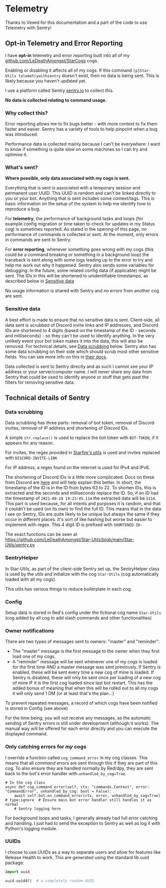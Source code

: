 # Telemetry

Thanks to Vexed for this documentation and a part of the code to use Telemetry with Sentry!

## Opt-in Telemetry and Error Reporting

I have **opt-in** telemetry and error reporting built into all of my [github.com/LeDeathAmongst/StarCogs](https://github.com/LeDeathAmongst/StarCogs) cogs.

Enabling or disabling it affects all of my cogs. If this command `[p]Star-Utils telemetrywithsentry` doesn't exist, then no data is being sent.
This is likely because you haven't updated yet.

I use a platform called Sentry [sentry.io](https://sentry.io) to collect this.

**No data is collected relating to command usage.**

### Why collect this?

Error reporting allows me to fix bugs better - with more context to
fix them faster and easier. Sentry has a variety of tools to help pinpoint
when a bug was introduced.

Performance data is collected mainly because I can't be everywhere: I want
to know if something is quite slow on some machines so I can try and
optimise it.

### What's sent?

**Where possible, only data associated with my cogs is sent.**

Everything that is sent is associated with a temporary session and permanent
user UUID. This UUID is random and can't be linked directly to you or your bot.
Anything that is sent includes some context/tags. This is basic information on
the setup of the system to help me identify how to reproduce a bug.

For **telemetry**, the performance of background tasks and loops (for example
config migration or time taken to check for updates in my Status cog) is
sometimes reported. As stated in the opening of this page, no performance of
commands is collected or sent. At the moment, only errors in commands are sent to Sentry.

For **error reporting**, whenever something goes wrong with my cogs (this could
be a command breaking or something in a background loop) the traceback is sent
along with some logs leading up to the error to try and help me work out why it
happened. Sentry also sends some variables for debugging.
In the future, some related config data (if applicable) might be
sent. The IDs in this will be shortened to unidentifiable timestamps, as
described below in [Sensitive data](#sensitive-data)

No usage information is shared with Sentry and no errors from another cog are sent.

### Sensitive data

A best effort is made to ensure that no sensitive data is sent. Client-side,
all data sent is scrubbed of Discord invite links and IP addresses, and Discord IDs are
shortened to 4 digits (based on the timestamp of the ID - seconds and
milliseconds) - so they can't be used to
identify anything. In the very unlikely event your bot token makes it into the
data, this will also be removed. For technical details, see
[Data scrubbing](#data-scrubbing) below. Sentry also has some data scrubbing
on their side which should scrub most other sensitive fields. You can see
more info on this in [their docs](https://docs.sentry.io/product/data-management-settings/scrubbing/server-side-scrubbing/).

Data collected is sent to Sentry directly
and as such I cannot see your IP address or your server/computer name. I will never share any data
from Sentry that could be used to identify anyone or stuff that gets past the filters for
removing sensitive data.

## Technical details of Sentry

### Data scrubbing

Data scrubbing has three parts: removal of bot token, removal of Discord invites,
removal of IP address and shortening of Discord IDs.

A simple `str.replace()` is used to replace the bot token with `BOT-TOKEN`,
if it appears for any reason.

For invites, the regex provided in [Starfire's utils](https://github.com/LeDeathAmongst/starbot/blob/main/starbot/core/utils/common_filters.py#L21)
is used and invites replaced with `DISCORD-INVITE-LINK`

For IP address, a regex found on the internet is used for IPv4 and IPv6.

The shortening of Discord IDs is a little more complicated. Docs on these from
Discord are [here](https://discord.com/developers/docs/reference#snowflakes)
and will help explain this better.
In short, the timestamp of the ID is in the ID from bytes 63 to 22. To shorten IDs,
this is extracted and the seconds and milliseconds replace the ID. So, if an ID
had the timestamp of `2021-08-18 19:23:45.114` the extracted data will be
`5114`. This part is used because, for all intents and purposes it is random,
and that it couldn't be used (on its own) to find the full ID. This means that
in the data I see on Sentry, IDs are quite likely to be unique but always the same
if they occur in different places. It's sort of like hashing but worse but easier
to implement with regex. This 4
digit ID is prefixed with `SHORTENED-ID-`

The exact functions can be seen at https://github.com/LeDeathAmongst/Star-Utils/blob/main/Star-Utils/sentry.py

### SentryHelper

In Star-Utils, as part of the client-side Sentry set up, the SentryHelper class is used by the utils and initialize with
the cog `Star-Utils` (cog automatically loaded with all my cogs).

This utils has various things to reduce boilerplate in each cog.

### Config

Setup data is stored in Red's config under the fictional cog name `Star-Utils` (cog added by all cog to add slash commands and other functionalities)

### Owner notifications

There are two types of messages sent to owners: "master" and "reminder":

- The "master" message is the first message to the owner when they first load one of my cogs.
- A "reminder" message will be sent whenever one of my cogs is loaded for the first time AND a
  master message was sent previously. If Sentry is enabled, these will be sent every time a new
  cog of mine is loaded. If Sentry is disabled, these will only be sent once per loading of a new
  cog of mine IF it is the first cog loaded since last bot restart.
  This has the added bonus of meaning that when this will be rolled out to all my cogs it will
  only send 1 DM (or at least that's the plan...)

To prevent repeated messages, a record of which cogs have been notified is stored in Config
(see above)

For the time being, you will not receive any messages, as the automatic sending of Sentry errors is still under development (although it works).
The manual way will be offered for each error directly and you can execute the displayed command.

### Only catching errors for *my* cogs

I override a function called `cog_command_error` in my cog classes. This means that
all *command* errors are sent through this if they are part of this cog. To also
ensure they are handled normally by Red/dpy, they are sent back to the bot's error
handler with `unhandled_by_cog=True`.

```pythonAA
# In the cog class
async def cog_command_error(self, ctx: "commands.Context", error: "CommandError", unhandled_by_cog: bool = False):
    await self.bot.on_command_error(ctx, error, unhandled_by_cog=True)  # type:ignore  # Ensure main bot error handler still handles it as normal
    # Sentry logging here
```

For background loops and tasks, I generally already had full error catching and
handling. I just had to send the exception to Sentry as well as log it with Python's
logging module.

### UUIDs

I choose to use UUIDs as a way to separate users and allow for features like
Release Health to work. This are generated using the standard lib uuid package:

```python
import uuid

uuid.uuid4()  # a completely random UUID
```
